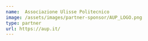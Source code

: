 ```yaml
---
name:  Associazione Ulisse Politecnico
image: /assets/images/partner-sponsor/AUP_LOGO.png
type: partner
url: https://aup.it/
---
```

